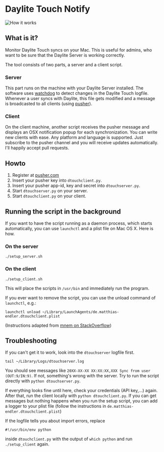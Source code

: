 Daylite Touch Notify
====================

![How it works](https://raw2.github.com/mre/Daylite-Touch-Sync-Notification/master/howitworks.jpg)

What is it?
-----------

Monitor Daylite Touch syncs on your Mac.
This is useful for admins, who want to be sure that the Daylite Server is working correctly.

The tool consists of two parts, a server and a client script.

### Server

This part runs on the machine with your Daylite Server installed.
The software uses [watchdog](https://pypi.python.org/pypi/watchdog) to detect changes in the Daylite Touch logfile.
Whenever a user syncs with Daylite, this file gets modified and a message is broadcasted to all clients (using [pusher](http://www.pusher.com)).

### Client

On the client machine, another script receives the pusher message and displays an OSX notification popup for each synchronization.
You can write new clients with ease. Any platform and language is supported. Just subscribe to the pusher channel and you will receive updates automatically. I'll happily accept pull requests.



Howto
-----

1. Register at [pusher.com](http://www.pusher.com)
2. Insert your pusher key into `dtouchclient.py`.
3. Insert your pusher app-id, key and secret into `dtouchserver.py`.
4. Start `dtouchserver.py` on your server.
5. Start `dtouchclient.py` on your client.



Running the script in the background
------------------------------------

If you want to have the script running as a daemon process, which starts automatically, you can use `launchctl` and a plist file on Mac OS X. Here is how.

### On the server

    ./setup_server.sh

### On the client

    ./setup_client.sh

This will place the scripts in `/usr/bin` and immediately run the program.

If you ever want to remove the script, you can use the unload command of `launchctl`, e.g.:

    launchctl unload ~/Library/LaunchAgents/de.matthias-endler.dtouchclient.plist

(Instructions adapted from [mnem on StackOverflow](http://stackoverflow.com/a/9523030/270334))


Troubleshooting
---------------

If you can't get it to work, look into the `dtouchserver` logfile first.

    tail ~/Library/Logs/dtouchserver.log

You should see messages like `20XX-XX-XX XX:XX:XX,XXX Sync from user (OUT:9/IN:9)`.
If not, something's wrong with the server. Try to run the script directly with
`python dtouchserver.py`.

If everything looks fine until here, check your credentials (API key,...) again.
After that, run the client locally with `python dtouchclient.py`. If you can get
messages but nothing happens when you run the setup script, you can add a logger
to your plist file (follow the instructions in `de.matthias-endler.dtouchclient.plist`)

If the logfile tells you about import errors, replace

    #!/usr/bin/env python

inside `dtouchclient.py` with the output of `which python` and run
`./setup_client` again.

